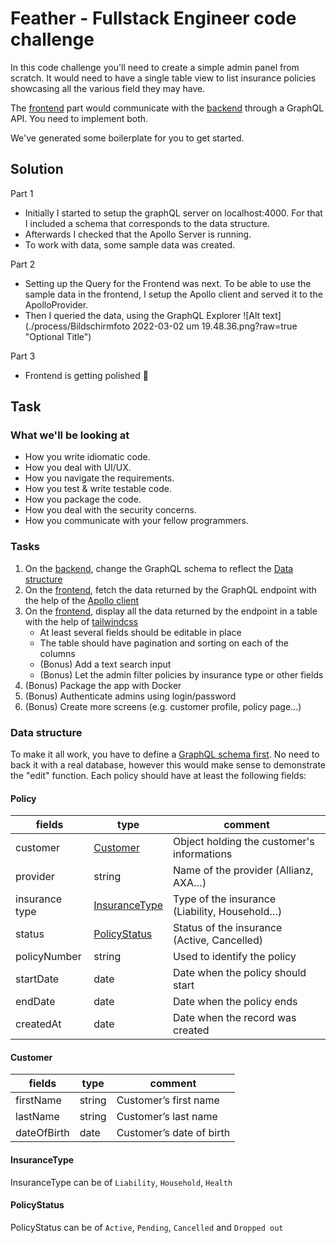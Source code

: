 # Feather - Fullstack Engineer code challenge

In this code challenge you'll need to create a simple admin panel from scratch. It would need to have a single table view to list insurance policies showcasing all the various field they may have.

The [frontend](./frontend) part would communicate with the [backend](./backend) through a GraphQL API. You need to implement both.

We've generated some boilerplate for you to get started.

## Solution

Part 1

- Initially I started to setup the graphQL server on localhost:4000. For that I included a schema that corresponds to the data structure.
- Afterwards I checked that the Apollo Server is running.
- To work with data, some sample data was created.

Part 2

- Setting up the Query for the Frontend was next. To be able to use the sample data in the frontend, I setup the Apollo client and served it to the ApolloProvider.
- Then I queried the data, using the GraphQL Explorer
  ![Alt text](./process/Bildschirmfoto 2022-03-02 um 19.48.36.png?raw=true "Optional Title")

Part 3

- Frontend is getting polished 🚀

## Task

### What we'll be looking at

- How you write idiomatic code.
- How you deal with UI/UX.
- How you navigate the requirements.
- How you test & write testable code.
- How you package the code.
- How you deal with the security concerns.
- How you communicate with your fellow programmers.

### Tasks

1. On the [backend](./backend), change the GraphQL schema to reflect the [Data structure](#Data-structure)
2. On the [frontend](./frontend), fetch the data returned by the GraphQL endpoint with the help of the [Apollo client](https://www.apollographql.com)
3. On the [frontend](./frontend), display all the data returned by the endpoint in a table with the help of [tailwindcss](https://tailwindcss.com)
   - At least several fields should be editable in place
   - The table should have pagination and sorting on each of the columns
   - (Bonus) Add a text search input
   - (Bonus) Let the admin filter policies by insurance type or other fields
4. (Bonus) Package the app with Docker
5. (Bonus) Authenticate admins using login/password
6. (Bonus) Create more screens (e.g. customer profile, policy page…)

### Data structure

To make it all work, you have to define a [GraphQL schema first](https://www.apollographql.com/docs/apollo-server/schema/schema/). No need to back it with a real database, however this would make sense to demonstrate the "edit" function.
Each policy should have at least the following fields:

#### Policy

| fields         | type                            | comment                                       |
| -------------- | ------------------------------- | --------------------------------------------- |
| customer       | [Customer](#Customer)           | Object holding the customer's informations    |
| provider       | string                          | Name of the provider (Allianz, AXA…)          |
| insurance type | [InsuranceType](#InsuranceType) | Type of the insurance (Liability, Household…) |
| status         | [PolicyStatus](#PolicyStatus)   | Status of the insurance (Active, Cancelled)   |
| policyNumber   | string                          | Used to identify the policy                   |
| startDate      | date                            | Date when the policy should start             |
| endDate        | date                            | Date when the policy ends                     |
| createdAt      | date                            | Date when the record was created              |

#### Customer

| fields      | type   | comment                  |
| ----------- | ------ | ------------------------ |
| firstName   | string | Customer’s first name    |
| lastName    | string | Customer’s last name     |
| dateOfBirth | date   | Customer’s date of birth |

#### InsuranceType

InsuranceType can be of `Liability`, `Household`, `Health`

#### PolicyStatus

PolicyStatus can be of `Active`, `Pending`, `Cancelled` and `Dropped out`
